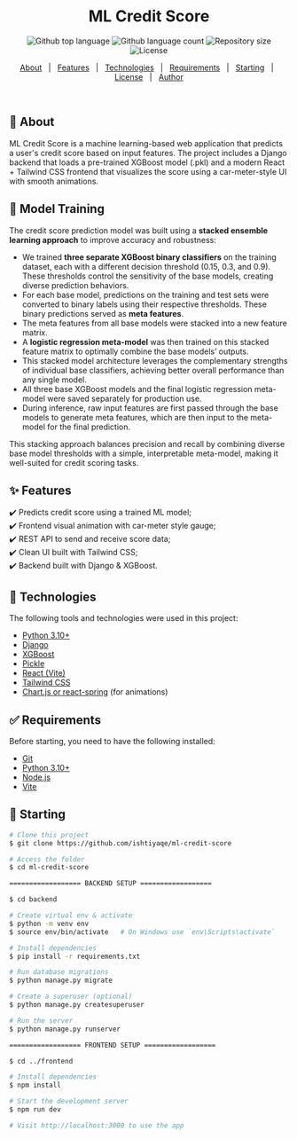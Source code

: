 <h1 align="center">ML Credit Score</h1>

<p align="center">
  <img alt="Github top language" src="https://img.shields.io/github/languages/top/ishtiyaqe/ml-credit-score?color=56BEB8">
  <img alt="Github language count" src="https://img.shields.io/github/languages/count/ishtiyaqe/ml-credit-score?color=56BEB8">
  <img alt="Repository size" src="https://img.shields.io/github/repo-size/ishtiyaqe/ml-credit-score?color=56BEB8">
  <img alt="License" src="https://img.shields.io/github/license/ishtiyaqe/ml-credit-score?color=56BEB8">
</p>

<p align="center">
  <a href="#dart-about">About</a> &#xa0; | &#xa0; 
  <a href="#sparkles-features">Features</a> &#xa0; | &#xa0;
  <a href="#rocket-technologies">Technologies</a> &#xa0; | &#xa0;
  <a href="#white_check_mark-requirements">Requirements</a> &#xa0; | &#xa0;
  <a href="#checkered_flag-starting">Starting</a> &#xa0; | &#xa0;
  <a href="#memo-license">License</a> &#xa0; | &#xa0;
  <a href="https://github.com/ishtiyaqe" target="_blank">Author</a>
</p>

<br>

## :dart: About ##

ML Credit Score is a machine learning-based web application that predicts a user's credit score based on input features. The project includes a Django backend that loads a pre-trained XGBoost model (.pkl) and a modern React + Tailwind CSS frontend that visualizes the score using a car-meter-style UI with smooth animations.

<h2>🧠 Model Training</h2>

<p>The credit score prediction model was built using a <strong>stacked ensemble learning approach</strong> to improve accuracy and robustness:</p>

<ul>
  <li>We trained <strong>three separate XGBoost binary classifiers</strong> on the training dataset, each with a different decision threshold (0.15, 0.3, and 0.9). These thresholds control the sensitivity of the base models, creating diverse prediction behaviors.</li>
  <li>For each base model, predictions on the training and test sets were converted to binary labels using their respective thresholds. These binary predictions served as <strong>meta features</strong>.</li>
  <li>The meta features from all base models were stacked into a new feature matrix.</li>
  <li>A <strong>logistic regression meta-model</strong> was then trained on this stacked feature matrix to optimally combine the base models’ outputs.</li>
  <li>This stacked model architecture leverages the complementary strengths of individual base classifiers, achieving better overall performance than any single model.</li>
  <li>All three base XGBoost models and the final logistic regression meta-model were saved separately for production use.</li>
  <li>During inference, raw input features are first passed through the base models to generate meta features, which are then input to the meta-model for the final prediction.</li>
</ul>

<p>This stacking approach balances precision and recall by combining diverse base model thresholds with a simple, interpretable meta-model, making it well-suited for credit scoring tasks.</p>

## :sparkles: Features ##

:heavy_check_mark: Predicts credit score using a trained ML model;\
:heavy_check_mark: Frontend visual animation with car-meter style gauge;\
:heavy_check_mark: REST API to send and receive score data;\
:heavy_check_mark: Clean UI built with Tailwind CSS;\
:heavy_check_mark: Backend built with Django & XGBoost.

## :rocket: Technologies ##

The following tools and technologies were used in this project:

- [Python 3.10+](https://www.python.org/)
- [Django](https://www.djangoproject.com/)
- [XGBoost](https://xgboost.readthedocs.io/)
- [Pickle](https://docs.python.org/3/library/pickle.html)
- [React (Vite)](https://vitejs.dev/)
- [Tailwind CSS](https://tailwindcss.com/)
- [Chart.js or react-spring](https://www.react-spring.dev/) (for animations)

## :white_check_mark: Requirements ##

Before starting, you need to have the following installed:

- [Git](https://git-scm.com)
- [Python 3.10+](https://www.python.org/)
- [Node.js](https://nodejs.org/)
- [Vite](https://vitejs.dev/)

## :checkered_flag: Starting ##

```bash
# Clone this project
$ git clone https://github.com/ishtiyaqe/ml-credit-score

# Access the folder
$ cd ml-credit-score

================== BACKEND SETUP ==================

$ cd backend

# Create virtual env & activate
$ python -m venv env
$ source env/bin/activate   # On Windows use `env\Scripts\activate`

# Install dependencies
$ pip install -r requirements.txt

# Run database migrations
$ python manage.py migrate

# Create a superuser (optional)
$ python manage.py createsuperuser

# Run the server
$ python manage.py runserver

================== FRONTEND SETUP ==================

$ cd ../frontend

# Install dependencies
$ npm install

# Start the development server
$ npm run dev

# Visit http://localhost:3000 to use the app

